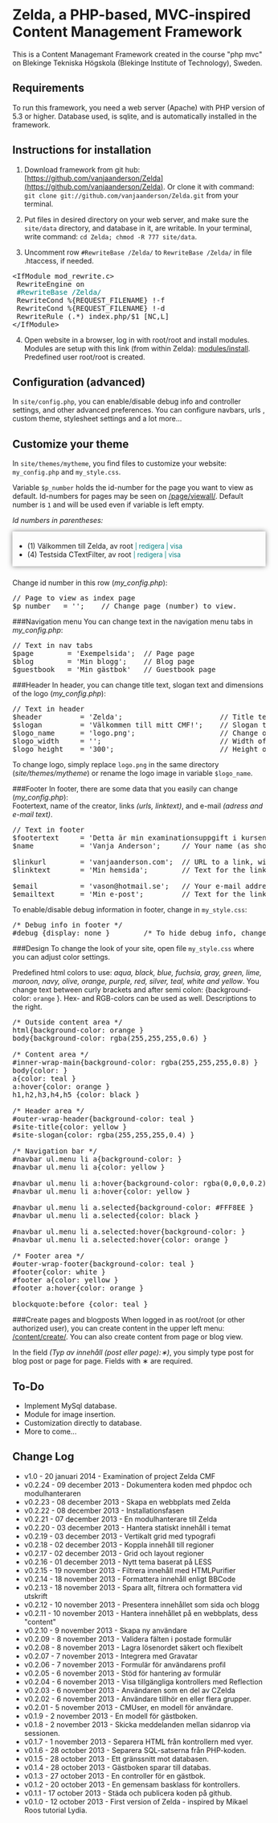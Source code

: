 Zelda, a PHP-based, MVC-inspired Content Management Framework
=============================================================
This is a Content Managemant Framework created in the course "php mvc" on Blekinge Tekniska Högskola (Blekinge Institute of Technology), Sweden.

Requirements
------------
To run this framework, you need a web server (Apache) with PHP version of 5.3 or higher. Database used, is sqlite, and is automatically installed in the framework.

Instructions for installation
-----------------------------
1. Download framework from git hub: [https://github.com/vanjaanderson/Zelda](https://github.com/vanjaanderson/Zelda). Or clone it with command: `git clone git://github.com/vanjaanderson/Zelda.git` from your terminal.

2. Put files in desired directory on your web server, and make sure the `site/data` directory, and database in it, are writable. In your terminal, write command: `cd Zelda; chmod -R 777 site/data`.

3. Uncomment row `#RewriteBase /Zelda/` to `RewriteBase /Zelda/` in file .htaccess, if needed.
<pre>
&lt;IfModule mod_rewrite.c>
&nbsp;RewriteEngine on
&nbsp;<span style="color:teal">#RewriteBase /Zelda/</span>
&nbsp;RewriteCond %{REQUEST_FILENAME} !-f
&nbsp;RewriteCond %{REQUEST_FILENAME} !-d
&nbsp;RewriteRule (.*) index.php/$1 [NC,L]
&lt;/IfModule>
</pre>

4. Open website in a browser, log in with root/root and install modules. Modules are setup with this link (from within Zelda): [modules/install](/Zelda-master/modules/install/). Predefined user root/root is created.

Configuration (advanced)
------------------------
In `site/config.php`, you can enable/disable debug info and controller settings, and other advanced preferences. You can configure navbars, urls , custom theme, stylesheet settings and a lot more...

Customize your theme
--------------------
In `site/themes/mytheme`, you find files to customize your website: `my_config.php` and `my_style.css`.

Variable `$p_number` holds the id-number for the page you want to view as default. Id-numbers for pages may be seen on [/page/viewall/](/Zelda-master/page/viewall/). Default number is `1` and will be used even if variable is left empty.      

*Id numbers in parentheses:*    
<div style="box-shadow:0px 0px 10px gray; padding:6px 0 1px 6px; margin: 8px 0px 24px 0px;">
	<ul>
		<li>(1) Välkommen till Zelda, av root <span style="font-size:0.92em; color:teal;">| redigera | visa</span></li>
		<li>(4) Testsida CTextFilter, av root <span style="font-size:0.92em; color:teal;">| redigera | visa</span></li>
	</ul>
</div>  

Change id number in this row (*my_config.php*):
<pre>
// Page to view as index page
$p_number	= '';    // Change page (number) to view.
</pre> 

###Navigation menu
You can change text in the navigation menu tabs in *my_config.php*:

<pre>
// Text in nav tabs
$page        = 'Exempelsida';  // Page page
$blog        = 'Min blogg';    // Blog page
$guestbook   = 'Min gästbok'   // Guestbook page
</pre>

###Header
In header, you can change title text, slogan text and dimensions of the logo (*my_config.php*):
<pre>
// Text in header
$header     	= 'Zelda';                       // Title text
$slogan     	= 'Välkommen till mitt CMF!';    // Slogan text
$logo_name      = 'logo.png';                    // Change only if you change name on the logo image
$logo_width 	= '';                            // Width of logo (optional)
$logo_height    = '300';                         // Height of logo (optional)
</pre>

To change logo, simply replace `logo.png` in the same directory (*site/themes/mytheme*) or rename the logo image in variable `$logo_name`.

###Footer
In footer, there are some data that you easily can change (*my_config.php*):  
Footertext, name of the creator, links *(urls, linktext)*, and e-mail *(adress and e-mail text)*.
<pre>
// Text in footer
$footertext     = 'Detta är min examinationsuppgift i kursen phpmvc';
$name           = 'Vanja Anderson';     // Your name (as shown in copyright text in footer)

$linkurl        = 'vanjaanderson.com';  // URL to a link, without http:// (yoursite.com)
$linktext       = 'Min hemsida';        // Text for the link

$email          = 'vason@hotmail.se';   // Your e-mail address
$emailtext      = 'Min e-post';         // Text for the link to your e-mail address
</pre>

To enable/disable debug information in footer, change in `my_style.css`:
<pre>
/* Debug info in footer */
#debug {display: none }        /* To hide debug info, change display: block to display: none or vice versa */
</pre>

###Design 
To change the look of your site, open file `my_style.css` where you can adjust color settings.

Predefined html colors to use: *aqua, black, blue, fuchsia, gray, green, lime, maroon, navy, olive, orange, purple, red, silver, teal, white and yellow*. You change text between curly brackets and after semi colon: {background-color: `orange` }. Hex- and RGB-colors can be used as well. Descriptions to the right. 

<pre>
/* Outside content area */
html{background-color: orange }                                 /* Main background-color */
body{background-color: rgba(255,255,255,0.6) }                  /* Background-color in body */

/* Content area */
#inner-wrap-main{background-color: rgba(255,255,255,0.8) }      /* Background-color in the content area */
body{color: }                                                   /* Text-color in the content area */
a{color: teal }                                                 /* Content link color */
a:hover{color: orange }                                         /* Content hover link color */
h1,h2,h3,h4,h5 {color: black }                                  /* Color of the headings */

/* Header area */
#outer-wrap-header{background-color: teal }                     /* Background-color in the header area */
#site-title{color: yellow }                                     /* Color of the title */
#site-slogan{color: rgba(255,255,255,0.4) }                     /* Color of the slogan */

/* Navigation bar */
#navbar ul.menu li a{background-color: }                        /* Background-color on tabs in navigation bar */
#navbar ul.menu li a{color: yellow }                            /* Text-color on tabs in navigation bar */

#navbar ul.menu li a:hover{background-color: rgba(0,0,0,0.2) }  /* Background-color on hovered tab in navigation bar */
#navbar ul.menu li a:hover{color: yellow }                      /* Text-color on hovered tab in navigation bar */

#navbar ul.menu li a.selected{background-color: #FFF8EE }       /* Background-color on selected tab in navigation bar */
#navbar ul.menu li a.selected{color: black }                    /* Text-color on selected tab in navigation bar */

#navbar ul.menu li a.selected:hover{background-color: }         /* Hovered background-color on selected tab in navigation bar */
#navbar ul.menu li a.selected:hover{color: orange }             /* Hovered text-color on selected tab in navigation bar */

/* Footer area */
#outer-wrap-footer{background-color: teal }                     /* Background-color in footer area */
#footer{color: white }                                          /* Text-color in the footer area */
#footer a{color: yellow }                                       /* Link-color in the footer area */
#footer a:hover{color: orange }                                 /* Hover link-color in footer area */

blockquote:before {color: teal }                                /* Color of quotationmark in blockquote */
</pre>

###Create pages and blogposts
When logged in as root/root (or other authorized user), you can create content in the upper left menu: [/content/create/](/Zelda-master/content/create/). You can also create content from page or blog view.

In the field *(Typ av innehåll (post eller page):&lowast;)*, you simply type post for blog post or page for page. Fields with &lowast; are required.

To-Do
-----
* Implement MySql database.
* Module for image insertion.
* Customization directly to database. 
* More to come...

Change Log
----------------
* v1.0    - 20 januari 2014 - Examination of project Zelda CMF
* v0.2.24 - 09 december 2013 - Dokumentera koden med phpdoc och modulhanteraren 
* v0.2.23 - 08 december 2013 - Skapa en webbplats med Zelda 
* v0.2.22 - 08 december 2013 - Installationsfasen 
* v0.2.21 - 07 december 2013 - En modulhanterare till Zelda 
* v0.2.20 - 03 december 2013 - Hantera statiskt innehåll i temat
* v0.2.19 - 03 december 2013 - Vertikalt grid med typografi
* v0.2.18 - 02 december 2013 - Koppla innehåll till regioner
* v0.2.17 - 02 december 2013 - Grid och layout regioner
* v0.2.16 - 01 december 2013 - Nytt tema baserat på LESS
* v0.2.15 - 19 november 2013 - Filtrera innehåll med HTMLPurifier
* v0.2.14 - 18 november 2013 - Formattera innehåll enligt BBCode
* v0.2.13 - 18 november 2013 - Spara allt, filtrera och formattera vid utskrift
* v0.2.12 - 10 november 2013 - Presentera innehållet som sida och blogg
* v0.2.11 - 10 november 2013 - Hantera innehållet på en webbplats, dess "content"
* v0.2.10 - 9 november 2013 - Skapa ny användare
* v0.2.09 - 8 november 2013 - Validera fälten i postade formulär
* v0.2.08 - 8 november 2013 - Lagra lösenordet säkert och flexibelt
* v0.2.07 - 7 november 2013 - Integrera med Gravatar
* v0.2.06 - 7 november 2013 - Formulär för användarens profil
* v0.2.05 - 6 november 2013 - Stöd för hantering av formulär
* v0.2.04 - 6 november 2013 - Visa tillgängliga kontrollers med Reflection
* v0.2.03 - 6 november 2013 - Användaren som en del av CZelda
* v0.2.02 - 6 november 2013 - Användare tillhör en eller flera grupper.
* v0.2.01 - 5 november 2013 - CMUser, en modell för användare.
* v0.1.9 - 2 november 2013 - En modell för gästboken.
* v0.1.8 - 2 november 2013 - Skicka meddelanden mellan sidanrop via sessionen.
* v0.1.7 - 1 november 2013 - Separera HTML från kontrollern med vyer.
* v0.1.6 - 28 october 2013 - Separera SQL-satserna från PHP-koden.
* v0.1.5 - 28 october 2013 - Ett gränssnitt mot databasen.
* v0.1.4 - 28 october 2013 - Gästboken sparar till databas.
* v0.1.3 - 27 october 2013 - En controller för en gästbok.
* v0.1.2 - 20 october 2013 - En gemensam basklass för kontrollers.
* v0.1.1 - 17 october 2013 - Städa och publicera koden på github.
* v0.1.0 - 12 october 2013 - First version of Zelda - inspired by Mikael Roos tutorial Lydia.